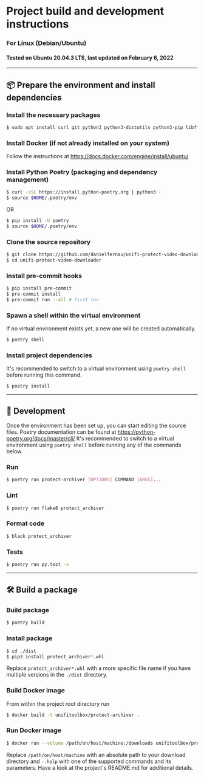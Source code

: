 # Project build and development instructions
### For Linux (Debian/Ubuntu)
#### Tested on Ubuntu 20.04.3 LTS, last updated on February 6, 2022

---

## :package: Prepare the environment and install dependencies

### Install the necessary packages
```bash
$ sudo apt install curl git python3 python3-distutils python3-pip libffi-dev libssl-dev
```

### Install Docker (if not already installed on your system)
Follow the instructions at https://docs.docker.com/engine/install/ubuntu/

### Install Python Poetry (packaging and dependency management)
```bash
$ curl -sSL https://install.python-poetry.org | python3 -
$ source $HOME/.poetry/env
```

OR

```bash
$ pip install -U poetry
$ source $HOME/.poetry/env
```

### Clone the source repository
```bash
$ git clone https://github.com/danielfernau/unifi-protect-video-downloader
$ cd unifi-protect-video-downloader
```

### Install pre-commit hooks
```bash
$ pip install pre-commit
$ pre-commit install
$ pre-commit run --all # first run
```

### Spawn a shell within the virtual environment
If no virtual environment exists yet, a new one will be created automatically.
```bash
$ poetry shell
```

### Install project dependencies
It's recommended to switch to a virtual environment using `poetry shell` before running this command.
```bash
$ poetry install
```

---

## :pencil: Development
Once the environment has been set up, you can start editing the source files.
Poetry documentation can be found at https://python-poetry.org/docs/master/cli/
It's recommended to switch to a virtual environment using `poetry shell` before running any of the commands below.

### Run
```bash
$ poetry run protect-archiver [OPTIONS] COMMAND [ARGS]...
```

### Lint
```bash
$ poetry run flake8 protect_archiver
```

### Format code
```bash
$ black protect_archiver
```

### Tests
```bash
$ poetry run py.test -v
```

---

## :hammer_and_wrench: Build a package

### Build package
```bash
$ poetry build
```

### Install package
```bash
$ cd ./dist
$ pip3 install protect_archiver*.whl
```
Replace `protect_archiver*.whl` with a more specific file name if you have multiple versions in the `./dist` directory.

### Build Docker image
From within the project root directory run
```bash
$ docker build -t unifitoolbox/protect-archiver .
```

### Run Docker image
```bash
$ docker run --volume /path/on/host/machine:/downloads unifitoolbox/protect-archiver --help
```
Replace `/path/on/host/machine` with an absolute path to your download directory and `--help` with one of the supported commands and its parameters.
Have a look at the project's README.md for additional details.
